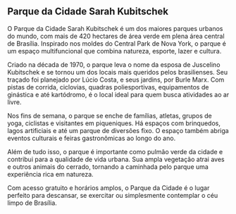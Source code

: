 ## Parque da Cidade Sarah Kubitschek

O Parque da Cidade Sarah Kubitschek é um dos maiores parques urbanos do mundo, com mais de 420 hectares de área verde em plena área central de Brasília. Inspirado nos moldes do Central Park de Nova York, o parque é um espaço multifuncional que combina natureza, esporte, lazer e cultura.

Criado na década de 1970, o parque leva o nome da esposa de Juscelino Kubitschek e se tornou um dos locais mais queridos pelos brasilienses. Seu traçado foi planejado por Lúcio Costa, e seus jardins, por Burle Marx. Com pistas de corrida, ciclovias, quadras poliesportivas, equipamentos de ginástica e até kartódromo, é o local ideal para quem busca atividades ao ar livre.

Nos fins de semana, o parque se enche de famílias, atletas, grupos de yoga, ciclistas e visitantes em piqueniques. Há espaços com brinquedos, lagos artificiais e até um parque de diversões fixo. O espaço também abriga eventos culturais e feiras gastronômicas ao longo do ano.

Além de tudo isso, o parque é importante como pulmão verde da cidade e contribui para a qualidade de vida urbana. Sua ampla vegetação atrai aves e outros animais do cerrado, tornando a caminhada pelo parque uma experiência rica em natureza.

Com acesso gratuito e horários amplos, o Parque da Cidade é o lugar perfeito para descansar, se exercitar ou simplesmente contemplar o céu limpo de Brasília.
